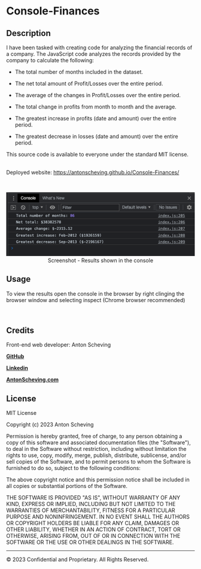 # Console-Finances

## Description

I have been tasked with creating code for analyzing the financial records of a company.
The JavaScript code analyzes the records provided by the company to calculate the following:

* The total number of months included in the dataset.

* The net total amount of Profit/Losses over the entire period.

* The average of the changes in Profit/Losses over the entire period.

* The total change in profits from month to month and the average.

* The greatest increase in profits (date and amount) over the entire period.

* The greatest decrease in losses (date and amount) over the entire period.

This source code is available to everyone under the standard MIT license.
<br><br>

Deployed website: https://antonscheving.github.io/Console-Finances/

<br>

<p align="center">
  <img alt="Console Results Screenshot" [Screenshot - Results shown in the console] src="assets/Console-Results-Screenshot.png"><br>
Screenshot - Results shown in the console
</p>

## Usage

To view the results open the console in the browser by right clinging the browser window and selecting inspect (Chrome browser recommended)

<br>

## Credits

Front-end web developer: Anton Scheving <p><strong><a href="https://github.com/AntonScheving">GitHub</a></strong>
<p><strong><a href="https://www.linkedin.com/in/antonscheving/">Linkedin</a></strong>
<p><strong><a href="https://www.antonscheinvg.com/">AntonScheving.com</a></strong>

<br>

## License

MIT License

Copyright (c) 2023 Anton Scheving

Permission is hereby granted, free of charge, to any person obtaining a copy
of this software and associated documentation files (the "Software"), to deal
in the Software without restriction, including without limitation the rights
to use, copy, modify, merge, publish, distribute, sublicense, and/or sell
copies of the Software, and to permit persons to whom the Software is
furnished to do so, subject to the following conditions:

The above copyright notice and this permission notice shall be included in all
copies or substantial portions of the Software.

THE SOFTWARE IS PROVIDED "AS IS", WITHOUT WARRANTY OF ANY KIND, EXPRESS OR
IMPLIED, INCLUDING BUT NOT LIMITED TO THE WARRANTIES OF MERCHANTABILITY,
FITNESS FOR A PARTICULAR PURPOSE AND NONINFRINGEMENT. IN NO EVENT SHALL THE
AUTHORS OR COPYRIGHT HOLDERS BE LIABLE FOR ANY CLAIM, DAMAGES OR OTHER
LIABILITY, WHETHER IN AN ACTION OF CONTRACT, TORT OR OTHERWISE, ARISING FROM,
OUT OF OR IN CONNECTION WITH THE SOFTWARE OR THE USE OR OTHER DEALINGS IN THE
SOFTWARE.

---
© 2023 Confidential and Proprietary. All Rights Reserved.